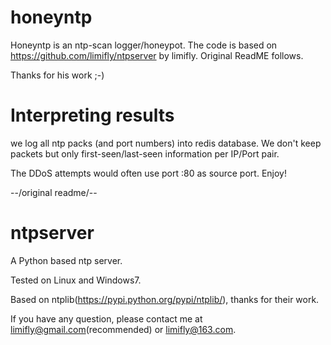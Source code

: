 honeyntp
=========
Honeyntp is an ntp-scan logger/honeypot. The code is based on https://github.com/limifly/ntpserver
by limifly. Original ReadME follows.



Thanks for his work ;-)

Interpreting results
====================
we log all ntp packs (and port numbers) into redis database. We don't
keep packets but only first-seen/last-seen information per IP/Port pair.

The DDoS attempts would often use port :80 as source port. Enjoy!

--/original readme/--

ntpserver
=========

A Python based ntp server.

Tested on Linux and Windows7.

Based on ntplib(https://pypi.python.org/pypi/ntplib/), thanks for their work.

If you have any question, please contact me at limifly@gmail.com(recommended) or limifly@163.com.

